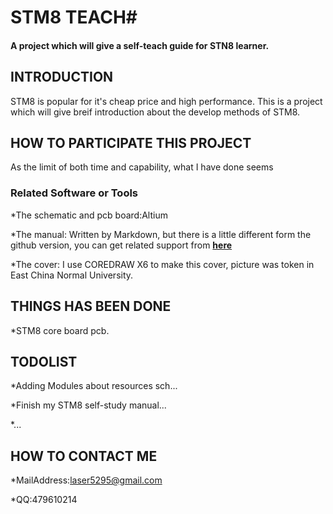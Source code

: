 # STM8 TEACH#

#### A project which will give a self-teach guide for STN8 learner. ####

## INTRODUCTION ##
STM8 is popular for it's cheap price and high performance. This is a project which will give breif introduction about the develop methods of STM8. 

## HOW TO PARTICIPATE THIS PROJECT ##
As the limit of both time and capability, what I have done seems

### Related Software or Tools ###
*The schematic and pcb board:Altium

*The manual: Written by Markdown, but there is a little different form the github version, you can get related support from [**here**](http://www.github.com/larrycai/kaiyuanbook)

*The cover: I use COREDRAW X6 to make this cover, picture was token in East China Normal University.
## THINGS HAS BEEN DONE ##

*STM8 core board pcb.

## TODOLIST ##

*Adding Modules about resources sch...

*Finish my STM8 self-study manual...

*...


## HOW TO CONTACT ME ##

*MailAddress:laser5295@gmail.com

*QQ:479610214


